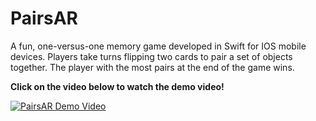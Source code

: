 # PairsAR
A fun, one-versus-one memory game developed in Swift for IOS mobile devices. Players take turns flipping two cards to pair a set of objects together. The player with the most pairs at the end of the game wins. 

**Click on the video below to watch the demo video!**

[![PairsAR Demo Video](https://user-images.githubusercontent.com/70560542/209446629-c91e7fff-d578-4ef6-a41c-e589af16d55a.jpg)](https://www.youtube.com/watch?v=36SL_SZ1Nwc)
